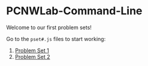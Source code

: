 # PCNWLab-Command-Line

Welcome to our first problem sets! 

Go to the `pset#.js` files to start working:

1. [Problem Set 1](./pset1.js )
2. [Problem Set 2](./pset2.js)

